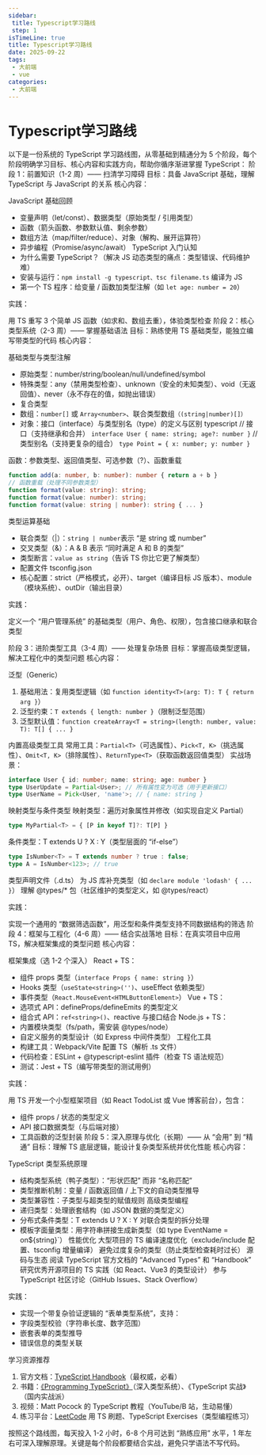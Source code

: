 ```yaml
---
sidebar:
 title: Typescript学习路线
 step: 1
isTimeLine: true
title: Typescript学习路线
date: 2025-09-22
tags:
 - 大前端
 - vue
categories:
 - 大前端
---
```

# Typescript学习路线
以下是一份系统的 TypeScript 学习路线图，从零基础到精通分为 5 个阶段，每个阶段明确学习目标、核心内容和实践方向，帮助你循序渐进掌握 TypeScript：
阶段 1：前置知识（1-2 周）—— 扫清学习障碍
目标：具备 JavaScript 基础，理解 TypeScript 与 JavaScript 的关系
核心内容：

JavaScript 基础回顾
- 变量声明（let/const）、数据类型（原始类型 / 引用类型）
- 函数（箭头函数、参数默认值、剩余参数）
- 数组方法（map/filter/reduce）、对象（解构、展开运算符）
- 异步编程（Promise/async/await）
TypeScript 入门认知
- 为什么需要 TypeScript？（解决 JS 动态类型的痛点：类型错误、代码维护难）
- 安装与运行：``npm install -g typescript、tsc filename.ts`` 编译为 JS
- 第一个 TS 程序：给变量 / 函数加类型注解（如 ``let age: number = 20``）

实践：

用 TS 重写 3 个简单 JS 函数（如求和、数组去重），体验类型检查
阶段 2：核心类型系统（2-3 周）—— 掌握基础语法
目标：熟练使用 TS 基础类型，能独立编写带类型的代码
核心内容：

基础类型与类型注解
- 原始类型：number/string/boolean/null/undefined/symbol
- 特殊类型：any（禁用类型检查）、unknown（安全的未知类型）、void（无返回值）、never（永不存在的值，如抛出错误）
- 复合类型
- 数组：``number[]`` 或 ``Array<number>``、联合类型数组``（(string|number)[]）``
- 对象：接口（interface）与类型别名（type）的定义与区别
typescript
// 接口（支持继承和合并）
``interface User { name: string; age?: number }``
// 类型别名（支持更复杂的组合）
``type Point = { x: number; y: number }``

函数：参数类型、返回值类型、可选参数（?）、函数重载
```typescript
function add(a: number, b: number): number { return a + b }
// 函数重载（处理不同参数类型）
function format(value: string): string;
function format(value: number): string;
function format(value: string | number): string { ... }
```
类型运算基础
- 联合类型（|）：``string | number``表示 “是 string 或 number”
- 交叉类型（&）：A & B 表示 “同时满足 A 和 B 的类型”
- 类型断言：``value as string``（告诉 TS 你比它更了解类型）
- 配置文件 tsconfig.json
- 核心配置：strict（严格模式，必开）、target（编译目标 JS 版本）、module（模块系统）、outDir（输出目录）

实践：

定义一个 “用户管理系统” 的基础类型（用户、角色、权限），包含接口继承和联合类型

阶段 3：进阶类型工具（3-4 周）—— 处理复杂场景
目标：掌握高级类型逻辑，解决工程化中的类型问题
核心内容：

泛型（Generic）
1. 基础用法：复用类型逻辑（如 ``function identity<T>(arg: T): T { return arg }``）
2. 泛型约束：``T extends { length: number }``（限制泛型范围）
3. 泛型默认值：``function createArray<T = string>(length: number, value: T): T[] { ... }``

内置高级类型工具
常用工具：``Partial<T>``（可选属性）、``Pick<T, K>``（挑选属性）、``Omit<T, K>``（排除属性）、``ReturnType<T>``（获取函数返回值类型）
实战场景：
```typescript
interface User { id: number; name: string; age: number }
type UserUpdate = Partial<User>; // 所有属性变为可选（用于更新接口）
type UserName = Pick<User, 'name'>; // { name: string }
```

映射类型与条件类型
映射类型：遍历对象属性并修改（如实现自定义 Partial）
```typescript
type MyPartial<T> = { [P in keyof T]?: T[P] }
```
条件类型：T extends U ? X : Y（类型层面的 “if-else”）
```typescript
type IsNumber<T> = T extends number ? true : false;
type A = IsNumber<123>; // true
```
类型声明文件（.d.ts）
为 JS 库补充类型（如 ``declare module 'lodash' { ... }``）
理解 @types/* 包（社区维护的类型定义，如 @types/react）

实践：

实现一个通用的 “数据筛选函数”，用泛型和条件类型支持不同数据结构的筛选
阶段 4：框架与工程化（4-6 周）—— 结合实战落地
目标：在真实项目中应用 TS，解决框架集成的类型问题
核心内容：

框架集成（选 1-2 个深入）
React + TS：
- 组件 props 类型（``interface Props { name: string }``）
- Hooks 类型（``useState<string>('')``、useEffect 依赖类型）
- 事件类型（``React.MouseEvent<HTMLButtonElement>``）
Vue + TS：
- 选项式 API：defineProps/defineEmits 的类型定义
- 组合式 API：``ref<string>()``、reactive 与接口结合
Node.js + TS：
- 内置模块类型（fs/path，需安装 @types/node）
- 自定义服务的类型设计（如 Express 中间件类型）
工程化工具
- 构建工具：Webpack/Vite 配置 TS（解析 .ts 文件）
- 代码检查：ESLint + @typescript-eslint 插件（检查 TS 语法规范）
- 测试：Jest + TS（编写带类型的测试用例）

实践：

用 TS 开发一个小型框架项目（如 React TodoList 或 Vue 博客前台），包含：
- 组件 props / 状态的类型定义
- API 接口数据类型（与后端对接）
- 工具函数的泛型封装
阶段 5：深入原理与优化（长期）—— 从 “会用” 到 “精通”
目标：理解 TS 底层逻辑，能设计复杂类型系统并优化性能
核心内容：

TypeScript 类型系统原理
- 结构类型系统（鸭子类型）：“形状匹配” 而非 “名称匹配”
- 类型推断机制：变量 / 函数返回值 / 上下文的自动类型推导
- 类型兼容性：子类型与超类型的赋值规则
高级类型编程
- 递归类型：处理嵌套结构（如 JSON 数据的类型定义）
- 分布式条件类型：T extends U ? X : Y 对联合类型的拆分处理
- 模板字面量类型：用字符串拼接生成新类型（如 type EventName = on${string}`）
性能优化
大型项目的 TS 编译速度优化（exclude/include 配置、tsconfig 增量编译）
避免过度复杂的类型（防止类型检查耗时过长）
源码与生态
阅读 TypeScript 官方文档的 “Advanced Types” 和 “Handbook”
研究优秀开源项目的 TS 实践（如 React、Vue3 的类型设计）
参与 TypeScript 社区讨论（GitHub Issues、Stack Overflow）


实践：

- 实现一个带复杂验证逻辑的 “表单类型系统”，支持：
- 字段类型校验（字符串长度、数字范围）
- 嵌套表单的类型推导
- 错误信息的类型关联

学习资源推荐
1. 官方文档：[TypeScript Handbook](https://www.typescriptlang.org/docs/)（最权威，必看）
2. 书籍：[《Programming TypeScript》](https://book.douban.com/subject/30341704/)（深入类型系统）、《TypeScript 实战》（国内实战派）
3. 视频：Matt Pocock 的 TypeScript 教程（YouTube/B 站，生动易懂）
4. 练习平台：[LeetCode](https://leetcode.cn/problemset/) 用 TS 刷题、TypeScript Exercises（类型编程练习）

按照这个路线图，每天投入 1-2 小时，6-8 个月可达到 “熟练应用” 水平，1 年左右可深入理解原理。关键是每个阶段都要结合实战，避免只学语法不写代码。